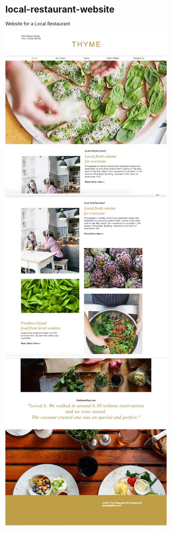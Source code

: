 # local-restaurant-website
Website for a Local Restaurant

![Image 1](https://raw.githubusercontent.com/pkiranmai/local-restaurant-website/master/img1.jpeg)
![Image 2](https://raw.githubusercontent.com/pkiranmai/local-restaurant-website/master/img2.jpeg)
![Image 3](https://raw.githubusercontent.com/pkiranmai/local-restaurant-website/master/img3.jpeg)
